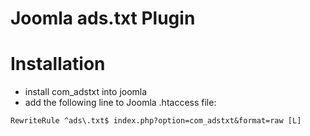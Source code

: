 # Joomla ads.txt Plugin

# Installation

- install com_adstxt into joomla
- add the following line to Joomla .htaccess file:

```
RewriteRule ^ads\.txt$ index.php?option=com_adstxt&format=raw [L]
```
